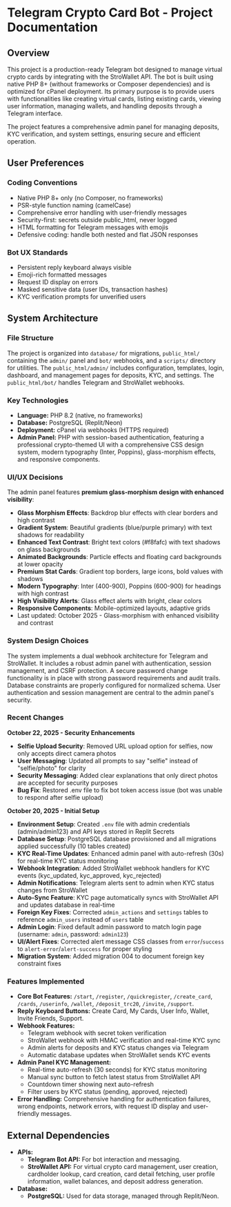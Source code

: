 # Telegram Crypto Card Bot - Project Documentation

## Overview
This project is a production-ready Telegram bot designed to manage virtual crypto cards by integrating with the StroWallet API. The bot is built using native PHP 8+ (without frameworks or Composer dependencies) and is optimized for cPanel deployment. Its primary purpose is to provide users with functionalities like creating virtual cards, listing existing cards, viewing user information, managing wallets, and handling deposits through a Telegram interface.

The project features a comprehensive admin panel for managing deposits, KYC verification, and system settings, ensuring secure and efficient operation.

## User Preferences
### Coding Conventions
- Native PHP 8+ only (no Composer, no frameworks)
- PSR-style function naming (camelCase)
- Comprehensive error handling with user-friendly messages
- Security-first: secrets outside public_html, never logged
- HTML formatting for Telegram messages with emojis
- Defensive coding: handle both nested and flat JSON responses

### Bot UX Standards
- Persistent reply keyboard always visible
- Emoji-rich formatted messages
- Request ID display on errors
- Masked sensitive data (user IDs, transaction hashes)
- KYC verification prompts for unverified users

## System Architecture

### File Structure
The project is organized into `database/` for migrations, `public_html/` containing the `admin/` panel and `bot/` webhooks, and a `scripts/` directory for utilities. The `public_html/admin/` includes configuration, templates, login, dashboard, and management pages for deposits, KYC, and settings. The `public_html/bot/` handles Telegram and StroWallet webhooks.

### Key Technologies
- **Language:** PHP 8.2 (native, no frameworks)
- **Database:** PostgreSQL (Replit/Neon)
- **Deployment:** cPanel via webhooks (HTTPS required)
- **Admin Panel:** PHP with session-based authentication, featuring a professional crypto-themed UI with a comprehensive CSS design system, modern typography (Inter, Poppins), glass-morphism effects, and responsive components.

### UI/UX Decisions
The admin panel features **premium glass-morphism design with enhanced visibility**:
- **Glass Morphism Effects**: Backdrop blur effects with clear borders and high contrast
- **Gradient System**: Beautiful gradients (blue/purple primary) with text shadows for readability
- **Enhanced Text Contrast**: Bright text colors (#f8fafc) with text shadows on glass backgrounds
- **Animated Backgrounds**: Particle effects and floating card backgrounds at lower opacity
- **Premium Stat Cards**: Gradient top borders, large icons, bold values with shadows
- **Modern Typography**: Inter (400-900), Poppins (600-900) for headings with high contrast
- **High Visibility Alerts**: Glass effect alerts with bright, clear colors
- **Responsive Components**: Mobile-optimized layouts, adaptive grids
- Last updated: October 2025 - Glass-morphism with enhanced visibility and contrast

### System Design Choices
The system implements a dual webhook architecture for Telegram and StroWallet. It includes a robust admin panel with authentication, session management, and CSRF protection. A secure password change functionality is in place with strong password requirements and audit trails. Database constraints are properly configured for normalized schema. User authentication and session management are central to the admin panel's security.

### Recent Changes

**October 22, 2025 - Security Enhancements**
- **Selfie Upload Security**: Removed URL upload option for selfies, now only accepts direct camera photos
- **User Messaging**: Updated all prompts to say "selfie" instead of "selfie/photo" for clarity
- **Security Messaging**: Added clear explanations that only direct photos are accepted for security purposes
- **Bug Fix**: Restored .env file to fix bot token access issue (bot was unable to respond after selfie upload)

**October 20, 2025 - Initial Setup**
- **Environment Setup**: Created `.env` file with admin credentials (admin/admin123) and API keys stored in Replit Secrets
- **Database Setup**: PostgreSQL database provisioned and all migrations applied successfully (10 tables created)
- **KYC Real-Time Updates**: Enhanced admin panel with auto-refresh (30s) for real-time KYC status monitoring
- **Webhook Integration**: Added StroWallet webhook handlers for KYC events (kyc_updated, kyc_approved, kyc_rejected)
- **Admin Notifications**: Telegram alerts sent to admin when KYC status changes from StroWallet
- **Auto-Sync Feature**: KYC page automatically syncs with StroWallet API and updates database in real-time
- **Foreign Key Fixes**: Corrected `admin_actions` and `settings` tables to reference `admin_users` instead of `users` table
- **Admin Login**: Fixed default admin password to match login page (username: `admin`, password: `admin123`)
- **UI/Alert Fixes**: Corrected alert message CSS classes from `error`/`success` to `alert-error`/`alert-success` for proper styling
- **Migration System**: Added migration 004 to document foreign key constraint fixes

### Features Implemented
- **Core Bot Features:** `/start`, `/register`, `/quickregister`, `/create_card`, `/cards`, `/userinfo`, `/wallet`, `/deposit_trc20`, `/invite`, `/support`.
- **Reply Keyboard Buttons:** Create Card, My Cards, User Info, Wallet, Invite Friends, Support.
- **Webhook Features:** 
  - Telegram webhook with secret token verification
  - StroWallet webhook with HMAC verification and real-time KYC sync
  - Admin alerts for deposits and KYC status changes via Telegram
  - Automatic database updates when StroWallet sends KYC events
- **Admin Panel KYC Management:**
  - Real-time auto-refresh (30 seconds) for KYC status monitoring
  - Manual sync button to fetch latest status from StroWallet API
  - Countdown timer showing next auto-refresh
  - Filter users by KYC status (pending, approved, rejected)
- **Error Handling:** Comprehensive handling for authentication failures, wrong endpoints, network errors, with request ID display and user-friendly messages.

## External Dependencies

- **APIs:**
    - **Telegram Bot API:** For bot interaction and messaging.
    - **StroWallet API:** For virtual crypto card management, user creation, cardholder lookup, card creation, card detail fetching, user profile information, wallet balances, and deposit address generation.
- **Database:**
    - **PostgreSQL:** Used for data storage, managed through Replit/Neon.